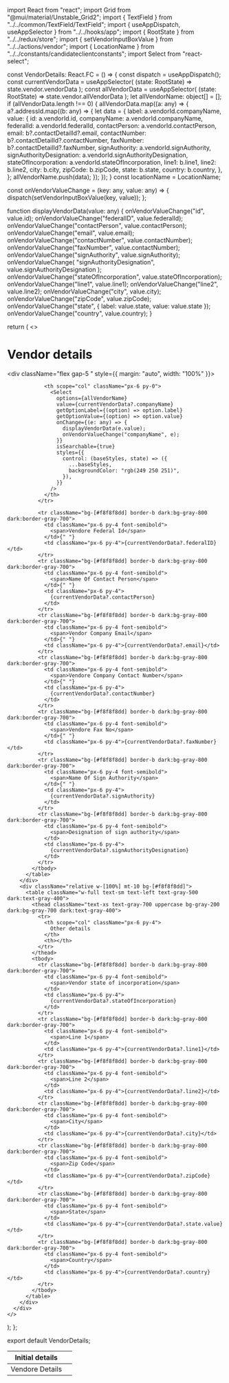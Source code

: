import React from "react";
import Grid from "@mui/material/Unstable_Grid2";
import { TextField } from "../../common/TextField/TextField";
import { useAppDispatch, useAppSelector } from "../../hooks/app";
import { RootState } from "../../redux/store";
import { setVendorInputBoxValue } from "../../actions/vendor";
import { LocationName } from "../../constants/candidateclientconstants";
import Select from "react-select";

const VendorDetails: React.FC = () => {
  const dispatch = useAppDispatch();
  const currentVendorData = useAppSelector(
    (state: RootState) => state.vendor.vendorData
  );
  const allVendorData = useAppSelector(
    (state: RootState) => state.vendor.allVendorData
  );
  let allVendorName: object[] = [];
  if (allVendorData.length !== 0) {
    allVendorData.map((a: any) => {
      a?.addressId.map((b: any) => {
        let data = {
          label: a.vendorId.companyName,
          value: {
            id: a.vendorId.id,
            companyName: a.vendorId.companyName,
            federalId: a.vendorId.federalId,
            contactPerson: a.vendorId.contactPerson,
            email: b?.contactDetailId?.email,
            contactNumber: b?.contactDetailId?.contactNumber,
            faxNumber: b?.contactDetailId?.faxNumber,
            signAuthority: a.vendorId.signAuthority,
            signAuthorityDesignation: a.vendorId.signAuthorityDesignation,
            stateOfIncorporation: a.vendorId.stateOfIncorporation,
            line1: b.line1,
            line2: b.line2,
            city: b.city,
            zipCode: b.zipCode,
            state: b.state,
            country: b.country,
          },
        };
        allVendorName.push(data);
      });
    });
  }
  const locationName = LocationName;

  const onVendorValueChange = (key: any, value: any) => {
    dispatch(setVendorInputBoxValue(key, value));
  };

  function displayVendorData(value: any) {
    onVendorValueChange("id", value.id);
    onVendorValueChange("federalID", value.federalId);
    onVendorValueChange("contactPerson", value.contactPerson);
    onVendorValueChange("email", value.email);
    onVendorValueChange("contactNumber", value.contactNumber);
    onVendorValueChange("faxNumber", value.contactNumber);
    onVendorValueChange("signAuthority", value.signAuthority);
    onVendorValueChange(
      "signAuthorityDesignation",
      value.signAuthorityDesignation
    );
    onVendorValueChange("stateOfIncorporation", value.stateOfIncorporation);
    onVendorValueChange("line1", value.line1);
    onVendorValueChange("line2", value.line2);
    onVendorValueChange("city", value.city);
    onVendorValueChange("zipCode", value.zipCode);
    onVendorValueChange("state", { label: value.state, value: value.state });
    onVendorValueChange("country", value.country);
  }

  return (
    <>
      <h1 className="mt-7">Vendor details</h1>
      <div className="flex gap-5 " style={{ margin: "auto", width: "100%" }}>
        <div className="relative w-[100%] mt-10 ">
          <table className="w-full text-sm text-left text-gray-500 dark:text-gray-400">
            <thead className="text-xs text-gray-700 uppercase bg-gray-200 dark:bg-gray-700 dark:text-gray-400">
              <tr>
                <th scope="col" className="px-6 py-4">
                  Initial details
                </th>
                <th></th>
              </tr>
            </thead>
            <tbody>
              <tr className="bg-[#f8f8f8dd] border-b dark:bg-gray-800 dark:border-gray-700">
                <td className="px-6 py-4 font-semibold ">
                  <span>Vendore Details</span>
                </td>

                <th scope="col" className="px-6 py-0">
                  <Select
                    options={allVendorName}
                    value={currentVendorData?.companyName}
                    getOptionLabel={(option) => option.label}
                    getOptionValue={(option) => option.value}
                    onChange={(e: any) => {
                      displayVendorData(e.value);
                      onVendorValueChange("companyName", e);
                    }}
                    isSearchable={true}
                    styles={{
                      control: (baseStyles, state) => ({
                        ...baseStyles,
                        backgroundColor: "rgb(249 250 251)",
                      }),
                    }}
                  />
                </th>
              </tr>

              <tr className="bg-[#f8f8f8dd] border-b dark:bg-gray-800 dark:border-gray-700">
                <td className="px-6 py-4 font-semibold">
                  <span>Vendore Federal Id</span>
                </td>{" "}
                <td className="px-6 py-4">{currentVendorData?.federalID}</td>
              </tr>
              <tr className="bg-[#f8f8f8dd] border-b dark:bg-gray-800 dark:border-gray-700">
                <td className="px-6 py-4 font-semibold">
                  <span>Name Of Contact Person</span>
                </td>{" "}
                <td className="px-6 py-4">
                  {currentVendorData?.contactPerson}
                </td>
              </tr>
              <tr className="bg-[#f8f8f8dd] border-b dark:bg-gray-800 dark:border-gray-700">
                <td className="px-6 py-4 font-semibold">
                  <span>Vendor Company Email</span>
                </td>{" "}
                <td className="px-6 py-4">{currentVendorData?.email}</td>
              </tr>
              <tr className="bg-[#f8f8f8dd] border-b dark:bg-gray-800 dark:border-gray-700">
                <td className="px-6 py-4 font-semibold">
                  <span>Vendore Company Contact Number</span>
                </td>{" "}
                <td className="px-6 py-4">
                  {currentVendorData?.contactNumber}
                </td>
              </tr>
              <tr className="bg-[#f8f8f8dd] border-b dark:bg-gray-800 dark:border-gray-700">
                <td className="px-6 py-4 font-semibold">
                  <span>Vendore Fax No</span>
                </td>{" "}
                <td className="px-6 py-4">{currentVendorData?.faxNumber}</td>
              </tr>
              <tr className="bg-[#f8f8f8dd] border-b dark:bg-gray-800 dark:border-gray-700">
                <td className="px-6 py-4 font-semibold">
                  <span>Name Of Sign Authority</span>
                </td>{" "}
                <td className="px-6 py-4">
                  {currentVendorData?.signAuthority}
                </td>
              </tr>
              <tr className="bg-[#f8f8f8dd] border-b dark:bg-gray-800 dark:border-gray-700">
                <td className="px-6 py-4 font-semibold">
                  <span>Designation of sign authority</span>
                </td>
                <td className="px-6 py-4">
                  {currentVendorData?.signAuthorityDesignation}
                </td>
              </tr>
            </tbody>
          </table>
        </div>
        <div className="relative w-[100%] mt-10 bg-[#f8f8f8dd]">
          <table className="w-full text-sm text-left text-gray-500 dark:text-gray-400">
            <thead className="text-xs text-gray-700 uppercase bg-gray-200 dark:bg-gray-700 dark:text-gray-400">
              <tr>
                <th scope="col" className="px-6 py-4">
                  Other details
                </th>
                <th></th>
              </tr>
            </thead>
            <tbody>
              <tr className="bg-[#f8f8f8dd] border-b dark:bg-gray-800 dark:border-gray-700">
                <td className="px-6 py-4 font-semibold">
                  <span>Vendor state of incorporation</span>
                </td>
                <td className="px-6 py-4">
                  {currentVendorData?.stateOfIncorporation}
                </td>
              </tr>
              <tr className="bg-[#f8f8f8dd] border-b dark:bg-gray-800 dark:border-gray-700">
                <td className="px-6 py-4 font-semibold">
                  <span>Line 1</span>
                </td>
                <td className="px-6 py-4">{currentVendorData?.line1}</td>
              </tr>
              <tr className="bg-[#f8f8f8dd] border-b dark:bg-gray-800 dark:border-gray-700">
                <td className="px-6 py-4 font-semibold">
                  <span>Line 2</span>
                </td>
                <td className="px-6 py-4">{currentVendorData?.line2}</td>
              </tr>
              <tr className="bg-[#f8f8f8dd] border-b dark:bg-gray-800 dark:border-gray-700">
                <td className="px-6 py-4 font-semibold">
                  <span>City</span>
                </td>
                <td className="px-6 py-4">{currentVendorData?.city}</td>
              </tr>
              <tr className="bg-[#f8f8f8dd] border-b dark:bg-gray-800 dark:border-gray-700">
                <td className="px-6 py-4 font-semibold">
                  <span>Zip Code</span>
                </td>
                <td className="px-6 py-4">{currentVendorData?.zipCode}</td>
              </tr>
              <tr className="bg-[#f8f8f8dd] border-b dark:bg-gray-800 dark:border-gray-700">
                <td className="px-6 py-4 font-semibold">
                  <span>State</span>
                </td>
                <td className="px-6 py-4">{currentVendorData?.state.value}</td>
              </tr>
              <tr className="bg-[#f8f8f8dd] border-b dark:bg-gray-800 dark:border-gray-700">
                <td className="px-6 py-4 font-semibold">
                  <span>Country</span>
                </td>
                <td className="px-6 py-4">{currentVendorData?.country}</td>
              </tr>
            </tbody>
          </table>
        </div>
      </div>
    </>
  );
};

export default VendorDetails;
